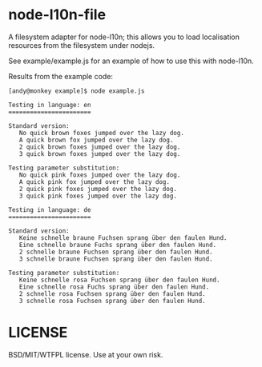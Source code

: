 node-l10n-file
==============

A filesystem adapter for node-l10n; this allows you to load localisation resources from the filesystem under nodejs.

See example/example.js for an example of how to use this with node-l10n.

Results from the example code:

```
[andy@monkey example]$ node example.js 

Testing in language: en
=======================

Standard version:
   No quick brown foxes jumped over the lazy dog.
   A quick brown fox jumped over the lazy dog.
   2 quick brown foxes jumped over the lazy dog.
   3 quick brown foxes jumped over the lazy dog.

Testing parameter substitution:
   No quick pink foxes jumped over the lazy dog.
   A quick pink fox jumped over the lazy dog.
   2 quick pink foxes jumped over the lazy dog.
   3 quick pink foxes jumped over the lazy dog.

Testing in language: de
=======================

Standard version:
   Keine schnelle braune Fuchsen sprang über den faulen Hund.
   Eine schnelle braune Fuchs sprang über den faulen Hund.
   2 schnelle braune Fuchsen sprang über den faulen Hund.
   3 schnelle braune Fuchsen sprang über den faulen Hund.

Testing parameter substitution:
   Keine schnelle rosa Fuchsen sprang über den faulen Hund.
   Eine schnelle rosa Fuchs sprang über den faulen Hund.
   2 schnelle rosa Fuchsen sprang über den faulen Hund.
   3 schnelle rosa Fuchsen sprang über den faulen Hund.
```
LICENSE
=======

BSD/MIT/WTFPL license. Use at your own risk.

